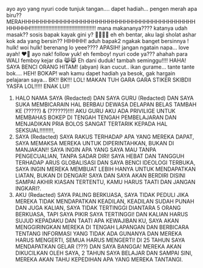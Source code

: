 ayo ayo yang nyuri code tunjuk tangan.... dapet hadiah... pengen merah apa biru??
MERAHHHHHHHHHHHHHHHHHHHHHHHHHHHHHHHHHHHHHHHHHHHHHHHHHH!!!!!!!!!!!!!!!!!!!!!!!!!!!!!!!!!!!!!!!!!!!
mana makananya???? katanya udah masak?? sosis bapak kayak gini y? 🤣🤣🤣🤣
eh eh bentar, aku lagi sholat ashar kok ada yang bersin?? HIHHHH! aduh bapak2 ngakak banget bersinnya !
hulk! woi hulk! berenang lo yeee???? APASIH! jangan ngatain napa... love ayah! ❤️🥰 ayo nak! follow yuk!
eh femboy! nyuri code ya??? ahahah para WALI femboy kejar dia 😹😹
Eh dani duduk! tambah seminggu!!!! HAHA! SAYA BENCI ORANG HITAM! (abyan)
ikan cucut.. ikan gurame... tante tante bok....  HEH! BOKAP!
wah kamu dapet hadiah ya besok, gak hargain pelajaran saya... BK!! BK!!! LOL! MAKAN TUH GARA GARA STIKER SKIBDII YASFA LOL!!!!! ENAK LU!!
1. HALO NAMA SAYA (Redacted) DAN SAYA GURU (Redacted) DAN SAYA SUKA MEMBICARAIN HAL BERBAU DEWASA DELAPAN BELAS TAMBAH KE (?????) & (??????)!!!! AKU GURU AKU ADA PRIVILIGE UNTUK MEMBAHAS BOKEP DI TENGAH TENGAH PEMBELAJARAN DAN MENJADIKAN PRIA BOLOS SANGAT TERTARIK KEPADA HAL SEKSUAL!!!!!!!!!,
2. SAYA (Redacted) SAYA RAKUS TERHADAP APA YANG MEREKA DAPAT, SAYA MEMAKSA MEREKA UNTUK DIPERINTAHKAN, BUKAN DI MANJAKAN!! SAYA INGIN APA YANG SAYA MAU TANPA PENGECUALIAN, TANPA SADAR DIRI! SAYA HEBAT DAN TANGGUH TERHADAP ARUS GLOBALISASI DAN SAYA BENCI IDEOLOGI TERBUKA, SAYA INGIN MEREKA MEMBUAT LEBIH HANYA UNTUK MENDAPATKAN LIATAN, BUKAN DI DENGAR! SAYA DAN SAYA AKAN BERDIRI DISINI SAMPAI AKHIR KIASAN TERTENTU, KAMU HARUS TAATI DAN JANGAN INGKARI?.
3. AKU (Redacted) SAYA PALING BERKUASA, SAYA TIDAK PEDULI JIKA MEREKA TIDAK MENDAPATKAN KEADILAN, KEADILAN SUDAH PUNAH DAN JUGA KALIAN, SAYA TIDAK TERTINGGI DIANTARA 5 ORANG BERKUASA, TAPI SAYA PIKIR SAYA TERTINGGI! DAN KALIAN HARUS SUJUD KEPADAKU DAN TAATI APA KEWAJIBAN KU, SAYA AKAN MENGGIRINGKAN MEREKA DI TENGAH LAPANGAN DAN BERBICARA TENTANG INFORMASI YANG TIDAK ADA GUNANYA DAN MEREKA HARUS MENGERTI, SEMUA HARUS MENGERTI! DI 25 TAHUN SAYA MENDAPATKAN GELAR (???) DAN SAYA BANGGA! MEREKA AKAN DIKUCILKAN OLEH SAYA, 2 TAHUN SAYA BELAJAR DAN SAMPAI SINI, MEREKA AKAN TAHU KEPEDIHAN APA YANG MEREKA TANTANGI.
